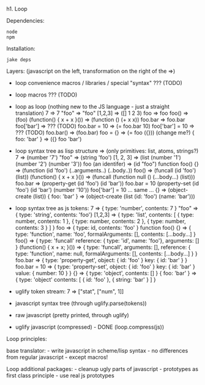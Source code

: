 h1. Loop

Dependencies:

    node
    npm

Installation:

    jake deps

Layers:
  (javascript on the left, transformation on the right of the =>)

  - loop convenience macros / libraries / special "syntax"
    ??? (TODO)

  - loop macros
    ??? (TODO)

  - loop as loop (nothing new to the JS language - just a straight translation)
    7 => 7
    "foo" => "foo"
    [1,2,3] => ([] 1 2 3)
    foo => foo
    foo() => (foo)
    (function() { x + x }()) => (function () (+ x x))
    foo.bar           => foo.bar
    foo['bar']        => ??? (TODO)
    foo.bar = 10      => (= foo.bar 10)
    foo['bar'] = 10   => ??? (TODO)
    foo.bar()         => (foo.bar)
    foo = {}          => (= foo ({})) (change me?)
    { foo: 'bar' }    => ({} foo 'bar')

  - loop syntax tree as lisp structure =>
    (only primitives: list, atoms, strings?)
      7 => (number '7')
      "foo" => (string 'foo')
      [1, 2, 3] => (list (number '1') (number '2') (number '3'))
      foo (an identifer) => (id "foo")
      function foo() {} => (function (id 'foo') (..arguments..) (..body..))
      foo() => (funcall (id 'foo') (list))
      (function() { x + x }()) =>
        (funcall
          (function null () (...body...)
          (list)))
      foo.bar => (property-get (id 'foo') (id 'bar'))
      foo.bar = 10 (property-set (id 'foo') (id 'bar') (number '10'))
      foo['bar'] = 10  ... same ...
      {} => (object-create (list))
      { foo: 'bar' } => (object-create (list (id: 'foo') (name: 'bar')))

  - loop syntax tree as js tokens:
      7       => { type: 'number', contents: 7 }
      "foo"   => { type: 'string', contents: 'foo'}
      [1,2,3] => {
        type: 'list',
        contents: [
          { type: number, contents: 1 },
          { type: number, contents: 2 },
          { type: number, contents: 3 }
        ]
      }
      foo => { type: id, contents: 'foo' }
      function foo() {} => {
        type: 'function',
        name: 'foo',
        formalArguments: [],
        contents: [...body...]
      }
      foo() => {
        type: 'funcall'
        reference: { type: 'id', name: 'foo'},
        arguments: []
      }
      (function() { x + x; }()) => {
        type: 'funcall',
        arguments: [],
        reference: {
          type: 'function',
          name: null,
          formalArguments: [],
          contents: [...body...]
        }
      }
      foo.bar => {
        type: 'property-get',
        object: { id: 'foo' }
        key: { id: 'bar' }
      }
      foo.bar = 10 => {
        type: 'property-set',
        object: { id: 'foo' }
        key: { id: 'bar' }
        value: { number: 10 }
      }
      {} => {
        type: 'object',
        contents: []
      }
      { foo: 'bar' } => {
        type: 'object'
        contents: [
          { id: 'foo' },
          { string: 'bar' }
        ]
      }

  - uglify token stream:
      7 => ["stat", ["num", 1]]
  - javascript syntax tree (through uglify.parse(tokens))
  - raw javascript (pretty printed, through uglify)
  - uglify javascript (compressed) - DONE (loop.compress(js))

Loop principles:

  base translator:
    - write javascript in scheme/lisp syntax
    - no differences from regular javascript
    - except macros!

  Loop additional packages:
    - cleanup ugly parts of javascript
    - prototypes as first class principle - use real js prototypes
